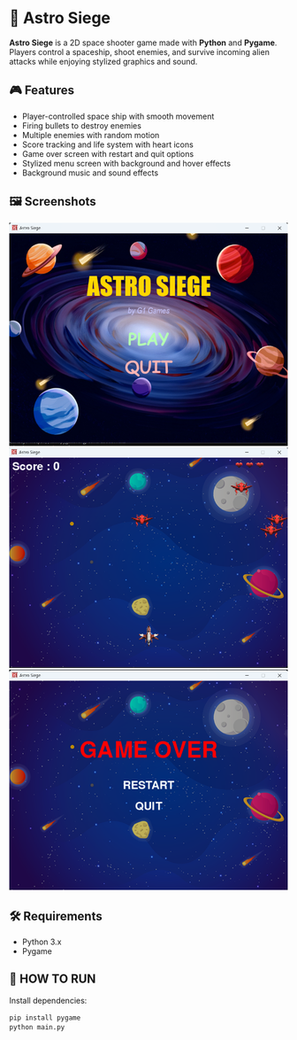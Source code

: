 # 🚀 Astro Siege

**Astro Siege** is a 2D space shooter game made with **Python** and **Pygame**. Players control a spaceship, shoot enemies, and survive incoming alien attacks while enjoying stylized graphics and sound.

## 🎮 Features

- Player-controlled space ship with smooth movement  
- Firing bullets to destroy enemies  
- Multiple enemies with random motion  
- Score tracking and life system with heart icons  
- Game over screen with restart and quit options  
- Stylized menu screen with background and hover effects  
- Background music and sound effects

## 🖼 Screenshots
![Menu Screenshot](1.png)
![Gameplay](2.png)
![EndGame](3.png)

## 🛠 Requirements

- Python 3.x  
- Pygame
  
## 🚀 HOW TO RUN

Install dependencies:
```bash
pip install pygame
python main.py

